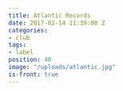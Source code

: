 ```yaml
---
title: Atlantic Records
date: 2017-02-14 11:39:00 Z
categories:
- club
tags:
- label
position: 40
image: "/uploads/atlantic.jpg"
is-front: true
---
```


